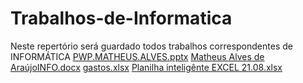 # Trabalhos-de-Informatica
Neste repertório será guardado todos trabalhos correspondentes de INFORMÁTICA
[PWP.MATHEUS.ALVES.pptx](https://github.com/Matheus-Alves18/Trabalhos-de-Informatica/files/12384299/PWP.MATHEUS.ALVES.pptx)
[Matheus Alves de AraújoINFO.docx](https://github.com/Matheus-Alves18/Trabalhos-de-Informatica/files/12384470/Matheus.Alves.de.AraujoINFO.docx)
[gastos.xlsx](https://github.com/Matheus-Alves18/Trabalhos-de-Informatica/files/12384473/gastos.xlsx)
[Planilha inteligênte EXCEL 21.08.xlsx](https://github.com/Matheus-Alves18/Trabalhos-de-Informatica/files/12403311/Planilha.inteligente.EXCEL.21.08.xlsx)
